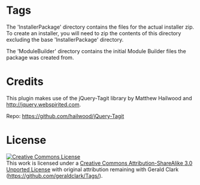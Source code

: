 Tags
====

The 'InstallerPackage' directory contains the files for the actual installer zip. To create an installer, you will need to zip the contents of this directory excluding the base 'InstallerPackage' directory. 

The 'ModuleBuilder' directory contains the initial Module Builder files the package was created from.

Credits
====
This plugin makes use of the jQuery-Tagit library by Matthew Hailwood and http://jquery.webspirited.com.

Repo: https://github.com/hailwood/jQuery-Tagit

License
====
<a rel="license" href="http://creativecommons.org/licenses/by-sa/3.0/deed.en_US"><img alt="Creative Commons License" style="border-width:0" src="http://i.creativecommons.org/l/by-sa/3.0/80x15.png" /></a><br />This work is licensed under a <a rel="license" href="http://creativecommons.org/licenses/by-sa/3.0/deed.en_US">Creative Commons Attribution-ShareAlike 3.0 Unported License</a> with original attribution remaining with Gerald Clark (https://github.com/geraldclark/Tags/).